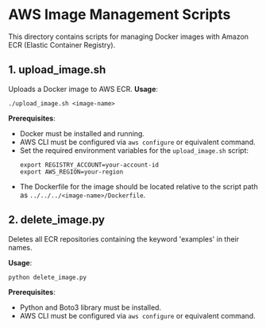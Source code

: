 # AWS Image Management Scripts

This directory contains scripts for managing Docker images with Amazon ECR (Elastic Container Registry).


## 1. **upload_image.sh**
Uploads a Docker image to AWS ECR.
**Usage**:
 ```
 ./upload_image.sh <image-name>
 ```
**Prerequisites**:
 - Docker must be installed and running.
 - AWS CLI must be configured via `aws configure` or equivalent command.
 - Set the required environment variables for the `upload_image.sh` script:
    ```
    export REGISTRY_ACCOUNT=your-account-id
    export AWS_REGION=your-region
    ```
 - The Dockerfile for the image should be located relative to the script path as `../../../<image-name>/Dockerfile`.

## 2. **delete_image.py**
Deletes all ECR repositories containing the keyword 'examples' in their names.

**Usage**:
 ```
 python delete_image.py
 ```
**Prerequisites**:
 - Python and Boto3 library must be installed.
 - AWS CLI must be configured via `aws configure` or equivalent command.

